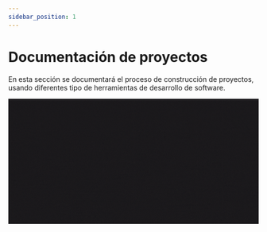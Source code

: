 ```yaml
---
sidebar_position: 1
---
```

# Documentación de proyectos

En esta sección se documentará el proceso de construcción de proyectos, usando diferentes tipo de herramientas de desarrollo de software.

![Lenguajes de programación](./assets/languages.gif)
